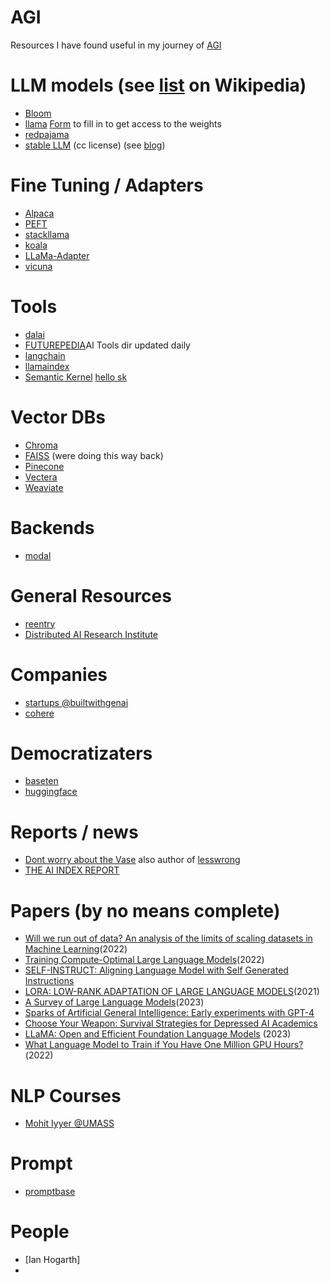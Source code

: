 # AGI

Resources I have found useful in my journey of [AGI](https://knowyourmeme.com/memes/shoggoth-with-smiley-face-artificial-intelligence)

# LLM models (see [list](https://en.wikipedia.org/wiki/Large_language_model) on Wikipedia)
* [Bloom](https://huggingface.co/bigscience/bloom)
* [llama](https://github.com/facebookresearch/llama) [Form](https://docs.google.com/forms/d/e/1FAIpQLSfqNECQnMkycAp2jP4Z9TFX0cGR4uf7b_fBxjY_OjhJILlKGA/viewform) to fill in to get access to the weights
* [redpajama](https://www.together.xyz/blog/redpajama) 
* [stable LLM](https://github.com/stability-AI/stableLM/) (cc license) (see [blog](https://stability.ai/blog/stability-ai-launches-the-first-of-its-stablelm-suite-of-language-models))

# Fine Tuning / Adapters
* [Alpaca](https://github.com/tatsu-lab/stanford_alpaca)
* [PEFT](https://github.com/huggingface/peft)
* [stackllama](https://huggingface.co/blog/stackllama)
* [koala](https://bair.berkeley.edu/blog/2023/04/03/koala/)
* [LLaMa-Adapter](https://github.com/zrrskywalker/llama-adapter)
* [vicuna](https://vicuna.lmsys.org/)

# Tools
* [dalai](https://github.com/cocktailpeanut/dalai)
* [FUTUREPEDIA](https://www.futurepedia.io/)AI Tools dir updated daily
* [langchain](https://python.langchain.com/en/latest/)
* [llamaindex](https://gpt-index.readthedocs.io/en/latest/index.html)
* [Semantic Kernel](https://github.com/microsoft/semantic-kernel) [hello sk](https://devblogs.microsoft.com/semantic-kernel/hello-world/)

# Vector DBs
* [Chroma](https://www.trychroma.com/)
* [FAISS](https://github.com/facebookresearch/faiss) (were doing this way back)
* [Pinecone](https://www.pinecone.io/)
* [Vectera](https://vectara.com/)
* [Weaviate](https://weaviate.io/)

# Backends
* [modal](https://modal.com/)

# General Resources
* [reentry](https://rentry.org/localmodelslinks)
* [Distributed AI Research Institute](https://www.dair-institute.org/)

# Companies
* [startups @builtwithgenai](https://airtable.com/shr6nfE9FOHp17IjG/tblL3ekHZfkm3p6YT)
* [cohere](https://cohere.com/)

# Democratizaters
* [baseten](https://www.baseten.co/about)
* [huggingface](https://huggingface.co/)

# Reports / news
* [Dont worry about the Vase](https://thezvi.wordpress.com/) also author of [lesswrong](https://www.lesswrong.com/)
* [THE AI INDEX REPORT](https://aiindex.stanford.edu/report/)

# Papers (by no means complete)
* [Will we run out of data? An analysis of the limits of scaling datasets in Machine Learning](https://arxiv.org/pdf/2211.04325.pdf)(2022)
* [Training Compute-Optimal Large Language Models](https://arxiv.org/pdf/2203.15556.pdf)(2022)
* [SELF-INSTRUCT: Aligning Language Model with Self Generated Instructions](https://arxiv.org/pdf/2212.10560.pdf)
* [LORA: LOW-RANK ADAPTATION OF LARGE LANGUAGE MODELS](https://arxiv.org/pdf/2106.09685.pdf)(2021)
* [A Survey of Large Language Models](https://arxiv.org/pdf/2303.18223.pdf)(2023)
* [Sparks of Artificial General Intelligence: Early experiments with GPT-4](https://arxiv.org/pdf/2303.12712.pdf)
* [Choose Your Weapon: Survival Strategies for Depressed AI Academics](https://arxiv.org/pdf/2304.06035.pdf)
* [LLaMA: Open and Efficient Foundation Language Models](https://arxiv.org/abs/2302.13971) (2023)
* [What Language Model to Train if You Have One Million GPU Hours?](https://arxiv.org/abs/2210.15424)(2022)

# NLP Courses
* [Mohit Iyyer @UMASS](https://people.cs.umass.edu/~miyyer/cs685/schedule.html)

# Prompt
* [promptbase](https://promptbase.com/)

# People
* [Ian Hogarth]
* 
